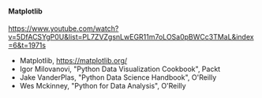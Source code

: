 #### Matplotlib
https://www.youtube.com/watch?v=5DfACSYgP0U&list=PL7ZVZgsnLwEGR11m7oLOSa0pBWCc3TMaL&index=6&t=1971s
* Matplotlib, https://matplotlib.org/
* Igor Milovanovi, "Python Data Visualization Cookbook", Packt
* Jake VanderPlas, "Python Data Science Handbook", O'Reilly
* Wes Mckinney, "Python for Data Analysis", O'Reilly
